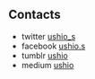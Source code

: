 ## Contacts

- twitter [ushio_s](https://twitter.com/ushio_s)
- facebook [ushio.s](https://www.facebook.com/ushio.s)
- tumblr [ushio](http://ushio.tumblr.com)
- medium [ushio](https://medium.com/@ushio)

